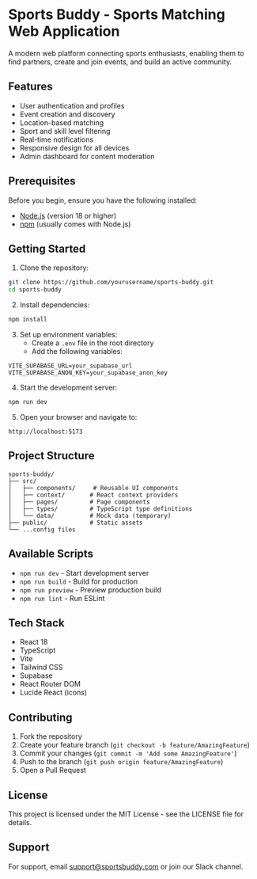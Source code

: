 # Sports Buddy - Sports Matching Web Application

A modern web platform connecting sports enthusiasts, enabling them to find partners, create and join events, and build an active community.

## Features

- User authentication and profiles
- Event creation and discovery
- Location-based matching
- Sport and skill level filtering
- Real-time notifications
- Responsive design for all devices
- Admin dashboard for content moderation

## Prerequisites

Before you begin, ensure you have the following installed:
- [Node.js](https://nodejs.org/) (version 18 or higher)
- [npm](https://www.npmjs.com/) (usually comes with Node.js)

## Getting Started

1. Clone the repository:
```bash
git clone https://github.com/yourusername/sports-buddy.git
cd sports-buddy
```

2. Install dependencies:
```bash
npm install
```

3. Set up environment variables:
   - Create a `.env` file in the root directory
   - Add the following variables:
```env
VITE_SUPABASE_URL=your_supabase_url
VITE_SUPABASE_ANON_KEY=your_supabase_anon_key
```

4. Start the development server:
```bash
npm run dev
```

5. Open your browser and navigate to:
```
http://localhost:5173
```

## Project Structure

```
sports-buddy/
├── src/
│   ├── components/     # Reusable UI components
│   ├── context/       # React context providers
│   ├── pages/         # Page components
│   ├── types/         # TypeScript type definitions
│   └── data/          # Mock data (temporary)
├── public/            # Static assets
└── ...config files
```

## Available Scripts

- `npm run dev` - Start development server
- `npm run build` - Build for production
- `npm run preview` - Preview production build
- `npm run lint` - Run ESLint

## Tech Stack

- React 18
- TypeScript
- Vite
- Tailwind CSS
- Supabase
- React Router DOM
- Lucide React (icons)

## Contributing

1. Fork the repository
2. Create your feature branch (`git checkout -b feature/AmazingFeature`)
3. Commit your changes (`git commit -m 'Add some AmazingFeature'`)
4. Push to the branch (`git push origin feature/AmazingFeature`)
5. Open a Pull Request

## License

This project is licensed under the MIT License - see the LICENSE file for details.

## Support

For support, email support@sportsbuddy.com or join our Slack channel.